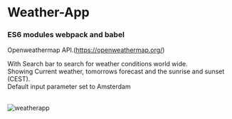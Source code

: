 <h1>Weather-App</h1>
<h3>ES6 modules webpack and babel</h3>

Openweathermap API.(https://openweathermap.org/)<br>

With Search bar to search for weather conditions world wide. <br>
Showing Current weather, tomorrows forecast and the sunrise and sunset (CEST).<br>
Default input parameter set to Amsterdam<br><br>

![weatherapp](https://user-images.githubusercontent.com/38325801/128871830-2f0a2191-e80c-4b46-97a3-f4bcb911aef8.png)<br><br>
